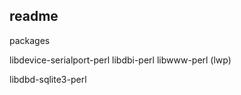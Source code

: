 readme
------

packages

libdevice-serialport-perl
libdbi-perl
libwww-perl (lwp)

libdbd-sqlite3-perl
